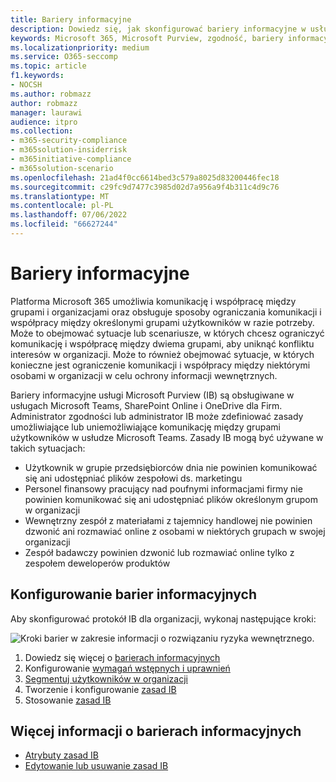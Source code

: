 ```yaml
---
title: Bariery informacyjne
description: Dowiedz się, jak skonfigurować bariery informacyjne w usłudze Microsoft Purview.
keywords: Microsoft 365, Microsoft Purview, zgodność, bariery informacyjne
ms.localizationpriority: medium
ms.service: O365-seccomp
ms.topic: article
f1.keywords:
- NOCSH
ms.author: robmazz
author: robmazz
manager: laurawi
audience: itpro
ms.collection:
- m365-security-compliance
- m365solution-insiderrisk
- m365initiative-compliance
- m365solution-scenario
ms.openlocfilehash: 21ad4f0cc6614bed3c579a8025d83200446fec18
ms.sourcegitcommit: c29fc9d7477c3985d02d7a956a9f4b311c4d9c76
ms.translationtype: MT
ms.contentlocale: pl-PL
ms.lasthandoff: 07/06/2022
ms.locfileid: "66627244"
---
```

# <a name="information-barriers"></a>Bariery informacyjne

Platforma Microsoft 365 umożliwia komunikację i współpracę między grupami i organizacjami oraz obsługuje sposoby ograniczania komunikacji i współpracy między określonymi grupami użytkowników w razie potrzeby. Może to obejmować sytuacje lub scenariusze, w których chcesz ograniczyć komunikację i współpracę między dwiema grupami, aby uniknąć konfliktu interesów w organizacji. Może to również obejmować sytuacje, w których konieczne jest ograniczenie komunikacji i współpracy między niektórymi osobami w organizacji w celu ochrony informacji wewnętrznych.

Bariery informacyjne usługi Microsoft Purview (IB) są obsługiwane w usługach Microsoft Teams, SharePoint Online i OneDrive dla Firm. Administrator zgodności lub administrator IB może zdefiniować zasady umożliwiające lub uniemożliwiające komunikację między grupami użytkowników w usłudze Microsoft Teams. Zasady IB mogą być używane w takich sytuacjach:

- Użytkownik w grupie przedsiębiorców dnia nie powinien komunikować się ani udostępniać plików zespołowi ds. marketingu
- Personel finansowy pracujący nad poufnymi informacjami firmy nie powinien komunikować się ani udostępniać plików określonym grupom w organizacji
- Wewnętrzny zespół z materiałami z tajemnicy handlowej nie powinien dzwonić ani rozmawiać online z osobami w niektórych grupach w swojej organizacji
- Zespół badawczy powinien dzwonić lub rozmawiać online tylko z zespołem deweloperów produktów

## <a name="configure-information-barriers"></a>Konfigurowanie barier informacyjnych

Aby skonfigurować protokół IB dla organizacji, wykonaj następujące kroki:

![Kroki barier w zakresie informacji o rozwiązaniu ryzyka wewnętrznego.](../media/ir-solution-ib-steps.png)

1. Dowiedz się więcej o [barierach informacyjnych](information-barriers.md)
2. Konfigurowanie [wymagań wstępnych i uprawnień](information-barriers-policies.md#step-1-make-sure-prerequisites-are-met)
3. [Segmentuj użytkowników w organizacji](information-barriers-policies.md#step-2-segment-users-in-your-organization)
4. Tworzenie i konfigurowanie [zasad IB](information-barriers-policies.md#step-3-create-ib-policies)
5. Stosowanie [zasad IB](information-barriers-policies.md#step-4-apply-ib-policies)

## <a name="more-information-about-information-barriers"></a>Więcej informacji o barierach informacyjnych

- [Atrybuty zasad IB](information-barriers-attributes.md)
- [Edytowanie lub usuwanie zasad IB](information-barriers-edit-segments-policies.md)
